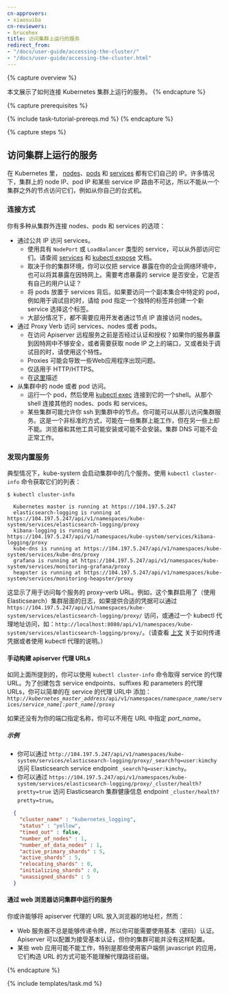 ```yaml
---
cn-approvers:
- xiaosuiba
cn-reviewers:
- brucehex
title: 访问集群上运行的服务
redirect_from:
- "/docs/user-guide/accessing-the-cluster/"
- "/docs/user-guide/accessing-the-cluster.html"
---
```


{% capture overview %}
<!--
This page shows how to connect to services running on the Kubernetes cluster. 
-->
本文展示了如何连接 Kubernetes 集群上运行的服务。
{% endcapture %}

{% capture prerequisites %}

{% include task-tutorial-prereqs.md %}
{% endcapture %}

{% capture steps %}
<!--
## Accessing services running on the cluster
-->
## 访问集群上运行的服务

<!--
In Kubernetes, [nodes](/docs/admin/node), [pods](/docs/user-guide/pods) and [services](/docs/user-guide/services) all have
their own IPs.  In many cases, the node IPs, pod IPs, and some service IPs on a cluster will not be
routable, so they will not be reachable from a machine outside the cluster,
such as your desktop machine.
-->
在 Kubernetes 里， [nodes](/docs/admin/node)、[pods](/docs/user-guide/pods) 和  [services](/docs/user-guide/services) 都有它们自己的 IP。许多情况下，集群上的 node IP、pod IP 和某些 service IP 路由不可达，所以不能从一个集群之外的节点访问它们，例如从你自己的台式机。

<!--
### Ways to connect
-->
### 连接方式

<!--
You have several options for connecting to nodes, pods and services from outside the cluster:
-->
你有多种从集群外连接 nodes、pods 和 services 的选项：

<!--
  - Access services through public IPs.
    - Use a service with type `NodePort` or `LoadBalancer` to make the service reachable outside
      the cluster.  See the [services](/docs/user-guide/services) and
      [kubectl expose](/docs/user-guide/kubectl/v1.6/#expose) documentation.
    - Depending on your cluster environment, this may just expose the service to your corporate network,
      or it may expose it to the internet.  Think about whether the service being exposed is secure.
      Does it do its own authentication?
    - Place pods behind services.  To access one specific pod from a set of replicas, such as for debugging,
      place a unique label on the pod it and create a new service which selects this label.
    - In most cases, it should not be necessary for application developer to directly access
      nodes via their nodeIPs.
  - Access services, nodes, or pods using the Proxy Verb.
    - Does apiserver authentication and authorization prior to accessing the remote service.
      Use this if the services are not secure enough to expose to the internet, or to gain
      access to ports on the node IP, or for debugging.
    - Proxies may cause problems for some web applications.
    - Only works for HTTP/HTTPS.
    - Described [here](#manually-constructing-apiserver-proxy-urls).
  - Access from a node or pod in the cluster.
    - Run a pod, and then connect to a shell in it using [kubectl exec](/docs/user-guide/kubectl/v1.6/#exec).
      Connect to other nodes, pods, and services from that shell.
    - Some clusters may allow you to ssh to a node in the cluster.  From there you may be able to
      access cluster services.  This is a non-standard method, and will work on some clusters but
      not others.  Browsers and other tools may or may not be installed.  Cluster DNS may not work.
      -->
  - 通过公共 IP 访问 services。
    - 使用具有 `NodePort` 或 `LoadBalancer` 类型的 service，可以从外部访问它们。请查阅 [services](/docs/user-guide/services) 和 [kubectl expose](/docs/user-guide/kubectl/v1.6/#expose) 文档。
    - 取决于你的集群环境，你可以仅把 service 暴露在你的企业网络环境中，也可以将其暴露在因特网上。需要考虑暴露的 service 是否安全，它是否有自己的用户认证？
    - 将 pods 放置于 services 背后。如果要访问一个副本集合中特定的 pod，例如用于调试目的时，请给 pod 指定一个独特的标签并创建一个新 service 选择这个标签。
    - 大部分情况下，都不需要应用开发者通过节点 IP 直接访问 nodes。
  - 通过 Proxy Verb 访问  services、nodes 或者  pods。
    - 在访问 Apiserver 远程服务之前是否经过认证和授权？如果你的服务暴露到因特网中不够安全，或者需要获取 node IP 之上的端口，又或者处于调试目的时，请使用这个特性。
    - Proxies 可能会导致一些Web应用程序出现问题。
    - 仅适用于 HTTP/HTTPS。
    - 在[这里](#manually-constructing-apiserver-proxy-urls)描述
  - 从集群中的 node 或者 pod 访问。
    - 运行一个 pod，然后使用 [kubectl exec](/docs/user-guide/kubectl/v1.6/#exec) 连接到它的一个shell。从那个 shell 连接其他的 nodes、pods 和 services。
    - 某些集群可能允许你 ssh 到集群中的节点。你可能可以从那儿访问集群服务。这是一个非标准的方式，可能在一些集群上能工作，但在另一些上却不能。浏览器和其他工具可能安装或可能不会安装。集群 DNS 可能不会正常工作。

<!--
### Discovering builtin services
-->
### 发现内置服务

<!--
Typically, there are several services which are started on a cluster by kube-system. Get a list of these
with the `kubectl cluster-info` command:
-->
典型情况下，kube-system 会启动集群中的几个服务。使用 `kubectl cluster-info` 命令获取它们的列表：

```shell
$ kubectl cluster-info

  Kubernetes master is running at https://104.197.5.247
  elasticsearch-logging is running at https://104.197.5.247/api/v1/namespaces/kube-system/services/elasticsearch-logging/proxy
  kibana-logging is running at https://104.197.5.247/api/v1/namespaces/kube-system/services/kibana-logging/proxy
  kube-dns is running at https://104.197.5.247/api/v1/namespaces/kube-system/services/kube-dns/proxy
  grafana is running at https://104.197.5.247/api/v1/namespaces/kube-system/services/monitoring-grafana/proxy
  heapster is running at https://104.197.5.247/api/v1/namespaces/kube-system/services/monitoring-heapster/proxy
```
<!--
This shows the proxy-verb URL for accessing each service.
For example, this cluster has cluster-level logging enabled (using Elasticsearch), which can be reached
at `https://104.197.5.247/api/v1/namespaces/kube-system/services/elasticsearch-logging/proxy/` if suitable credentials are passed, or through a kubectl proxy at, for example:
`http://localhost:8080/api/v1/namespaces/kube-system/services/elasticsearch-logging/proxy/`.
(See [above](#accessing-the-cluster-api) for how to pass credentials or use kubectl proxy.)
-->
这显示了用于访问每个服务的 proxy-verb URL。例如，这个集群启用了（使用 Elasticsearch）集群层面的日志，如果提供合适的凭据可以通过 `https://104.197.5.247/api/v1/namespaces/kube-system/services/elasticsearch-logging/proxy/` 访问，或通过一个 kubectl 代理地址访问，如：`http://localhost:8080/api/v1/namespaces/kube-system/services/elasticsearch-logging/proxy/`。（请查看  [上文](#accessing-the-cluster-api) 关于如何传递凭据或者使用 kubectl 代理的说明。）

<!--
#### Manually constructing apiserver proxy URLs
-->
#### 手动构建 apiserver 代理 URLs

<!--
As mentioned above, you use the `kubectl cluster-info` command to retrieve the service's proxy URL. To create proxy URLs that include service endpoints, suffixes, and parameters, you simply append to the service's proxy URL:
`http://`*`kubernetes_master_address`*`/api/v1/namespaces/`*`namespace_name`*`/services/`*`service_name[:port_name]`*`/proxy`
-->
如同上面所提到的，你可以使用 `kubectl cluster-info` 命令取得 service 的代理 URL。为了创建包含 service endpoints、suffixes 和 parameters 的代理 URLs，你可以简单的在 service 的代理 URL中 添加：
`http://`*`kubernetes_master_address`*`/api/v1/namespaces/`*`namespace_name`*`/services/`*`service_name[:port_name]`*`/proxy`

<!--
If you haven't specified a name for your port, you don't have to specify *port_name* in the URL
-->
如果还没有为你的端口指定名称，你可以不用在 URL 中指定 *port_name*。

<!--
##### Examples
-->
##### 示例

<!--
 * To access the Elasticsearch service endpoint `_search?q=user:kimchy`, you would use:   `http://104.197.5.247/api/v1/namespaces/kube-system/services/elasticsearch-logging/proxy/_search?q=user:kimchy`
 * To access the Elasticsearch cluster health information `_cluster/health?pretty=true`, you would use:   `https://104.197.5.247/api/v1/namespaces/kube-system/services/elasticsearch-logging/proxy/_cluster/health?pretty=true`
-->
 * 你可以通过 `http://104.197.5.247/api/v1/namespaces/kube-system/services/elasticsearch-logging/proxy/_search?q=user:kimchy` 访问 Elasticsearch service endpoint `_search?q=user:kimchy`。
 * 你可以通过 `https://104.197.5.247/api/v1/namespaces/kube-system/services/elasticsearch-logging/proxy/_cluster/health?pretty=true` 访问 Elasticsearch 集群健康信息 endpoint `_cluster/health?pretty=true`。

```json
  {
    "cluster_name" : "kubernetes_logging",
    "status" : "yellow",
    "timed_out" : false,
    "number_of_nodes" : 1,
    "number_of_data_nodes" : 1,
    "active_primary_shards" : 5,
    "active_shards" : 5,
    "relocating_shards" : 0,
    "initializing_shards" : 0,
    "unassigned_shards" : 5
  }
```

<!--
#### Using web browsers to access services running on the cluster
-->
#### 通过 web 浏览器访问集群中运行的服务

<!--
You may be able to put an apiserver proxy url into the address bar of a browser. However:
-->
你或许能够将 apiserver 代理的 URL 放入浏览器的地址栏，然而：

<!--
  - Web browsers cannot usually pass tokens, so you may need to use basic (password) auth.  Apiserver can be configured to accept basic auth,
    but your cluster may not be configured to accept basic auth.
  - Some web apps may not work, particularly those with client side javascript that construct urls in a
    way that is unaware of the proxy path prefix.
-->
  - Web 服务器不总是能够传递令牌，所以你可能需要使用基本（密码）认证。 Apiserver 可以配置为接受基本认证，但你的集群可能并没有这样配置。
  - 某些 web 应用可能不能工作，特别是那些使用客户端侧 javascript 的应用，它们构造 URL 的方式可能不能理解代理路径前缀。

{% endcapture %}

{% include templates/task.md %}
